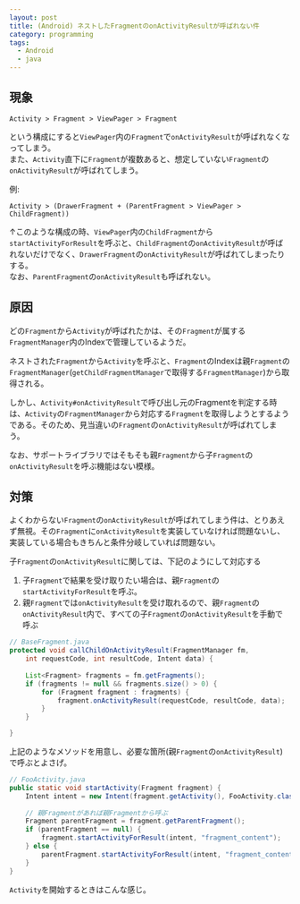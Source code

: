 ```yaml
---
layout: post
title: (Android) ネストしたFragmentのonActivityResultが呼ばれない件
category: programming
tags:
  - Android
  - java
---
```


## 現象
```
Activity > Fragment > ViewPager > Fragment
```

という構成にすると`ViewPager`内の`Fragment`で`onActivityResult`が呼ばれなくなってしまう。  
また、`Activity`直下に`Fragment`が複数あると、想定していない`Fragment`の`onActivityResult`が呼ばれてしまう。

例:   
```
Activity > (DrawerFragment + (ParentFragment > ViewPager > ChildFragment))
```  

↑このような構成の時、`ViewPager`内の`ChildFragment`から`startActivityForResult`を呼ぶと、`ChildFragment`の`onActivityResult`が呼ばれないだけでなく、`DrawerFragment`の`onActivityResult`が呼ばれてしまったりする。  
なお、`ParentFragment`の`onActivityResult`も呼ばれない。


## 原因
どの`Fragment`から`Activity`が呼ばれたかは、その`Fragment`が属する`FragmentManager`内のIndexで管理しているようだ。

ネストされた`Fragment`から`Activity`を呼ぶと、`Fragment`のIndexは親`Fragment`の`FragmentManager`(`getChildFragmentManager`で取得する`FragmentManager`)から取得される。 
 
しかし、`Activity#onActivityResult`で呼び出し元のFragmentを判定する時は、`Activity`の`FragmentManager`から対応する`Fragment`を取得しようとするようである。そのため、見当違いの`Fragment`の`onActivityResult`が呼ばれてしまう。

なお、サポートライブラリではそもそも親`Fragment`から子`Fragment`の`onActivityResult`を呼ぶ機能はない模様。

## 対策
よくわからない`Fragment`の`onActivityResult`が呼ばれてしまう件は、とりあえず無視。その`Fragment`に`onActivityResult`を実装していなければ問題ないし、実装している場合もきちんと条件分岐していれば問題ない。

子`Fragment`の`onActivityResult`に関しては、下記のようにして対応する

1. 子`Fragment`で結果を受け取りたい場合は、親`Fragment`の`startActivityForResult`を呼ぶ。
2. 親`Fragment`では`onActivityResult`を受け取れるので、親`Fragment`の`onActivityResult`内で、すべての子`Fragment`の`onActivityResult`を手動で呼ぶ

```java
// BaseFragment.java
protected void callChildOnActivityResult(FragmentManager fm, 
    int requestCode, int resultCode, Intent data) {
    
    List<Fragment> fragments = fm.getFragments();
    if (fragments != null && fragments.size() > 0) {
        for (Fragment fragment : fragments) {
            fragment.onActivityResult(requestCode, resultCode, data);            
        }
    }

}
```

上記のようなメソッドを用意し、必要な箇所(親`Fragment`の`onActivityResult`)で呼ぶとよさげ。

```java
// FooActivity.java
public static void startActivity(Fragment fragment) {
    Intent intent = new Intent(fragment.getActivity(), FooActivity.class);
    
    // 親Fragmentがあれば親Fragmentから呼ぶ
    Fragment parentFragment = fragment.getParentFragment();
    if (parentFragment == null) {
        fragment.startActivityForResult(intent, "fragment_content");
    } else {
        parentFragment.startActivityForResult(intent, "fragment_content");
    }
}
```
`Activity`を開始するときはこんな感じ。
